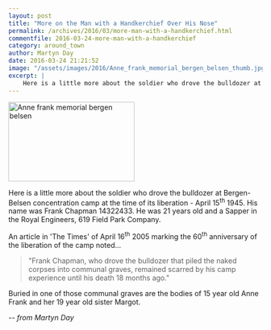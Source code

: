```yaml
---
layout: post
title: "More on the Man with a Handkerchief Over His Nose"
permalink: /archives/2016/03/more-man-with-a-handkerchief.html
commentfile: 2016-03-24-more-man-with-a-handkerchief
category: around_town
author: Martyn Day
date: 2016-03-24 21:21:52
image: "/assets/images/2016/Anne_frank_memorial_bergen_belsen_thumb.jpg"
excerpt: |
    Here is a little more about the soldier who drove the bulldozer at Bergen-Belsen concentration camp at the time of its liberation - April 15<sup>th</sup> 1945.
---
```


<a href="/assets/images/2016/Anne_frank_memorial_bergen_belsen.jpg" title="See larger version of - Anne frank memorial bergen belsen"><img src="/assets/images/2016/Anne_frank_memorial_bergen_belsen_thumb.jpg" width="250" height="158" alt="Anne frank memorial bergen belsen" class="photo right" /></a>

Here is a little more about the soldier who drove the bulldozer at Bergen-Belsen concentration camp at the time of its liberation - April 15<sup>th</sup> 1945. His name was Frank Chapman 14322433. He was 21 years old and a Sapper in the Royal Engineers, 619 Field Park Company.

An article in 'The Times' of April 16<sup>th</sup> 2005 marking the 60<sup>th</sup> anniversary of the liberation of the camp noted...

> "Frank Chapman, who drove the bulldozer that piled the naked corpses into communal graves, remained scarred by his camp experience until his death 18 months ago."

Buried in one of those communal graves are the bodies of 15 year old Anne Frank and her 19 year old sister Margot.

<cite>-- from Martyn Day</cite>

